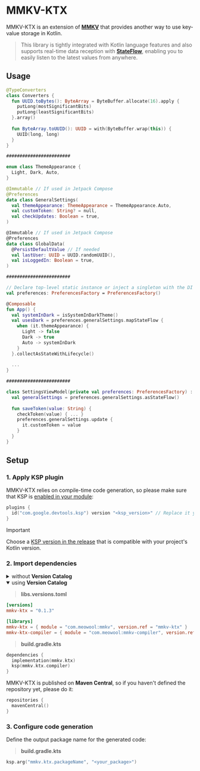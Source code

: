 # MMKV-KTX

MMKV-KTX is an extension of [**MMKV**](https://github.com/Tencent/MMKV) that provides another way to use key-value storage in Kotlin. 

> This library is tightly integrated with Kotlin language features and also supports real-time data reception with [**StateFlow**](https://developer.android.com/kotlin/flow/stateflow-and-sharedflow#stateflow), enabling you to easily listen to the latest values from anywhere.

## Usage

```kotlin
@TypeConverters
class Converters {
  fun UUID.toBytes(): ByteArray = ByteBuffer.allocate(16).apply {
    putLong(mostSignificantBits)
    putLong(leastSignificantBits)
  }.array()
  
  fun ByteArray.toUUID(): UUID = with(ByteBuffer.wrap(this)) {
    UUID(long, long)
  }
}

########################

enum class ThemeAppearance {
  Light, Dark, Auto,
}

@Immutable // If used in Jetpack Compose
@Preferences
data class GeneralSettings(
  val themeAppearance: ThemeAppearance = ThemeAppearance.Auto,
  val customToken: String? = null,
  val checkUpdates: Boolean = true,
)

@Immutable // If used in Jetpack Compose
@Preferences
data class GlobalData(
  @PersistDefaultValue // If needed
  val lastUser: UUID = UUID.randomUUID(),
  val isLoggedIn: Boolean = true,
)

########################

// Declare top-level static instance or inject a singleton with the DI framework (Hilt)
val preferences: PreferencesFactory = PreferencesFactory()

@Composable
fun App() {
  val systemInDark = isSystemInDarkTheme()
  val usesDark = preferences.generalSettings.mapStateFlow {
    when (it.themeAppearance) {
      Light -> false
      Dark -> true
      Auto -> systemInDark
    }
  }.collectAsStateWithLifecycle()
  
  ...
}

########################

class SettingsViewModel(private val preferences: PreferencesFactory) : ViewModel() {
  val generalSettings = preferences.generalSettings.asStateFlow()
  
  fun saveToken(value: String) {
    checkToken(value) { ... }
    preferences.generalSettings.update {
      it.customToken = value
    }
  }
}
```

## Setup

### 1. Apply KSP plugin

MMKV-KTX relies on compile-time code generation, so please make sure that KSP is [enabled in your module](https://kotlinlang.org/docs/ksp-quickstart.html#use-your-own-processor-in-a-project):

```kotlin
plugins {
  id("com.google.devtools.ksp") version "<ksp_version>" // Replace it you desire
}
```

> [!IMPORTANT]
>
> Choose a [KSP version in the release](https://github.com/google/ksp/releases) that is compatible with your project's Kotlin version.

### 2. Import dependencies

<details>
  <summary>without <b>Version Catalog</b></summary>

```kotlin
dependencies {
  val mmkvKtxVersion = "0.1.3"
  implementation("com.meowool:mmkv:$mmkvKtxVersion")
  ksp("com.meowool:mmkv-compiler:$mmkvKtxVersion")
}
```
</details>


<details open>
  <summary>using <b>Version Catalog</b></summary>

>
> **libs.versions.toml**
```toml
[versions]
mmkv-ktx = "0.1.3"

[librarys]
mmkv-ktx = { module = "com.meowool:mmkv", version.ref = "mmkv-ktx" }
mmkv-ktx-compiler = { module = "com.meowool:mmkv-compiler", version.ref = "mmkv-ktx" }
```

> **build.gradle.kts**
```kotlin
dependencies {
  implementation(mmkv.ktx)
  ksp(mmkv.ktx.compiler)
}
```
</details>

MMKV-KTX is published on **Maven Central**, so if you haven't defined the repository yet, please do it:
```kotlin
repositories {
  mavenCentral()
}
```

### 3. Configure code generation

Define the output package name for the generated code:
> **build.gradle.kts**
```kotlin
ksp.arg("mmkv.ktx.packageName", "<your_package>")
```
